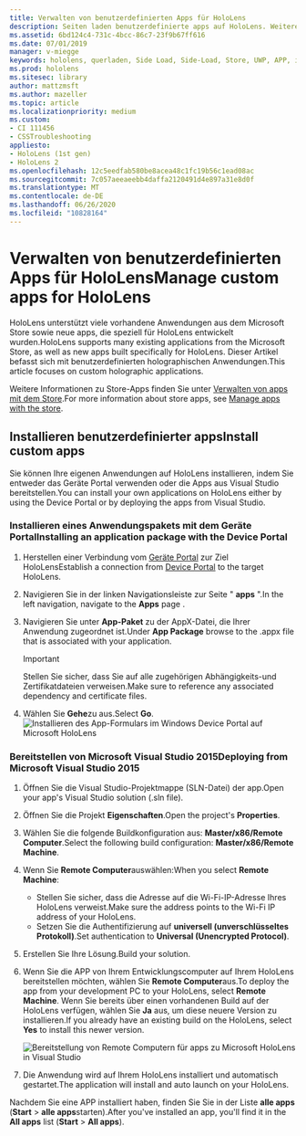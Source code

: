 ```yaml
---
title: Verwalten von benutzerdefinierten Apps für HoloLens
description: Seiten laden benutzerdefinierte apps auf HoloLens. Weitere Informationen zum Installieren und Deinstallieren von holographischen apps.
ms.assetid: 6bd124c4-731c-4bcc-86c7-23f9b67ff616
ms.date: 07/01/2019
manager: v-miegge
keywords: hololens, querladen, Side Load, Side-Load, Store, UWP, APP, install
ms.prod: hololens
ms.sitesec: library
author: mattzmsft
ms.author: mazeller
ms.topic: article
ms.localizationpriority: medium
ms.custom:
- CI 111456
- CSSTroubleshooting
appliesto:
- HoloLens (1st gen)
- HoloLens 2
ms.openlocfilehash: 12c5eedfab580be8acea48c1fc19b56c1ead08ac
ms.sourcegitcommit: 7c057aeeaeebb4daffa2120491d4e897a31e8d0f
ms.translationtype: MT
ms.contentlocale: de-DE
ms.lasthandoff: 06/26/2020
ms.locfileid: "10828164"
---
```

# <span data-ttu-id="c849f-105">Verwalten von benutzerdefinierten Apps für HoloLens</span><span class="sxs-lookup"><span data-stu-id="c849f-105">Manage custom apps for HoloLens</span></span>

<span data-ttu-id="c849f-106">HoloLens unterstützt viele vorhandene Anwendungen aus dem Microsoft Store sowie neue apps, die speziell für HoloLens entwickelt wurden.</span><span class="sxs-lookup"><span data-stu-id="c849f-106">HoloLens supports many existing applications from the Microsoft Store, as well as new apps built specifically for HoloLens.</span></span> <span data-ttu-id="c849f-107">Dieser Artikel befasst sich mit benutzerdefinierten holographischen Anwendungen.</span><span class="sxs-lookup"><span data-stu-id="c849f-107">This article focuses on custom holographic applications.</span></span>  

<span data-ttu-id="c849f-108">Weitere Informationen zu Store-Apps finden Sie unter [Verwalten von apps mit dem Store](holographic-store-apps.md).</span><span class="sxs-lookup"><span data-stu-id="c849f-108">For more information about store apps, see [Manage apps with the store](holographic-store-apps.md).</span></span>

## <span data-ttu-id="c849f-109">Installieren benutzerdefinierter apps</span><span class="sxs-lookup"><span data-stu-id="c849f-109">Install custom apps</span></span>

<span data-ttu-id="c849f-110">Sie können Ihre eigenen Anwendungen auf HoloLens installieren, indem Sie entweder das Geräte Portal verwenden oder die Apps aus Visual Studio bereitstellen.</span><span class="sxs-lookup"><span data-stu-id="c849f-110">You can install your own applications on HoloLens either by using the Device Portal or by deploying the apps from Visual Studio.</span></span>

### <span data-ttu-id="c849f-111">Installieren eines Anwendungspakets mit dem Geräte Portal</span><span class="sxs-lookup"><span data-stu-id="c849f-111">Installing an application package with the Device Portal</span></span>

1. <span data-ttu-id="c849f-112">Herstellen einer Verbindung vom [Geräte Portal](https://docs.microsoft.com/windows/mixed-reality/using-the-windows-device-portal) zur Ziel HoloLens</span><span class="sxs-lookup"><span data-stu-id="c849f-112">Establish a connection from [Device Portal](https://docs.microsoft.com/windows/mixed-reality/using-the-windows-device-portal) to the target HoloLens.</span></span>
1. <span data-ttu-id="c849f-113">Navigieren Sie in der linken Navigationsleiste zur Seite " **apps** ".</span><span class="sxs-lookup"><span data-stu-id="c849f-113">In the left navigation, navigate to the **Apps** page .</span></span>
1. <span data-ttu-id="c849f-114">Navigieren Sie unter **App-Paket** zu der AppX-Datei, die Ihrer Anwendung zugeordnet ist.</span><span class="sxs-lookup"><span data-stu-id="c849f-114">Under **App Package** browse to the .appx file that is associated with your application.</span></span>
   > [!IMPORTANT]
   > <span data-ttu-id="c849f-115">Stellen Sie sicher, dass Sie auf alle zugehörigen Abhängigkeits-und Zertifikatdateien verweisen.</span><span class="sxs-lookup"><span data-stu-id="c849f-115">Make sure to reference any associated dependency and certificate files.</span></span>

1. <span data-ttu-id="c849f-116">Wählen Sie **Gehe**zu aus.</span><span class="sxs-lookup"><span data-stu-id="c849f-116">Select **Go**.</span></span>
   ![Installieren des App-Formulars im Windows Device Portal auf Microsoft HoloLens](images/deviceportal-appmanager.jpg)

### <span data-ttu-id="c849f-118">Bereitstellen von Microsoft Visual Studio 2015</span><span class="sxs-lookup"><span data-stu-id="c849f-118">Deploying from Microsoft Visual Studio 2015</span></span>

1. <span data-ttu-id="c849f-119">Öffnen Sie die Visual Studio-Projektmappe (SLN-Datei) der app.</span><span class="sxs-lookup"><span data-stu-id="c849f-119">Open your app's Visual Studio solution (.sln file).</span></span>
1. <span data-ttu-id="c849f-120">Öffnen Sie die Projekt **Eigenschaften**.</span><span class="sxs-lookup"><span data-stu-id="c849f-120">Open the project's **Properties**.</span></span>
1. <span data-ttu-id="c849f-121">Wählen Sie die folgende Buildkonfiguration aus: **Master/x86/Remote Computer**.</span><span class="sxs-lookup"><span data-stu-id="c849f-121">Select the following build configuration: **Master/x86/Remote Machine**.</span></span>
1. <span data-ttu-id="c849f-122">Wenn Sie **Remote Computer**auswählen:</span><span class="sxs-lookup"><span data-stu-id="c849f-122">When you select **Remote Machine**:</span></span>
   - <span data-ttu-id="c849f-123">Stellen Sie sicher, dass die Adresse auf die Wi-Fi-IP-Adresse Ihres HoloLens verweist.</span><span class="sxs-lookup"><span data-stu-id="c849f-123">Make sure the address points to the Wi-Fi IP address of your HoloLens.</span></span>
   - <span data-ttu-id="c849f-124">Setzen Sie die Authentifizierung auf **universell (unverschlüsseltes Protokoll)**.</span><span class="sxs-lookup"><span data-stu-id="c849f-124">Set authentication to **Universal (Unencrypted Protocol)**.</span></span>
1. <span data-ttu-id="c849f-125">Erstellen Sie Ihre Lösung.</span><span class="sxs-lookup"><span data-stu-id="c849f-125">Build your solution.</span></span>
1. <span data-ttu-id="c849f-126">Wenn Sie die APP von Ihrem Entwicklungscomputer auf Ihrem HoloLens bereitstellen möchten, wählen Sie **Remote Computer**aus.</span><span class="sxs-lookup"><span data-stu-id="c849f-126">To deploy the app from your development PC to your HoloLens, select **Remote Machine**.</span></span> <span data-ttu-id="c849f-127">Wenn Sie bereits über einen vorhandenen Build auf der HoloLens verfügen, wählen Sie **Ja** aus, um diese neuere Version zu installieren.</span><span class="sxs-lookup"><span data-stu-id="c849f-127">If you already have an existing build on the HoloLens, select **Yes** to install this newer version.</span></span>  

   ![Bereitstellung von Remote Computern für apps zu Microsoft HoloLens in Visual Studio](images/vs2015-remotedeployment.jpg)  
1. <span data-ttu-id="c849f-129">Die Anwendung wird auf Ihrem HoloLens installiert und automatisch gestartet.</span><span class="sxs-lookup"><span data-stu-id="c849f-129">The application will install and auto launch on your HoloLens.</span></span>

<span data-ttu-id="c849f-130">Nachdem Sie eine APP installiert haben, finden Sie Sie in der Liste **alle apps** (**Start**  >  **alle apps**starten).</span><span class="sxs-lookup"><span data-stu-id="c849f-130">After you've installed an app, you'll find it in the **All apps** list (**Start** > **All apps**).</span></span>
